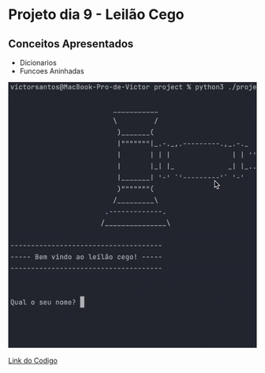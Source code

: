 # Projeto dia 9 - Leilão Cego

## Conceitos Apresentados
- Dicionarios
- Funcoes Aninhadas

![Exec](./Exec.gif)

[Link do Codigo](./project_blind_auction.py)